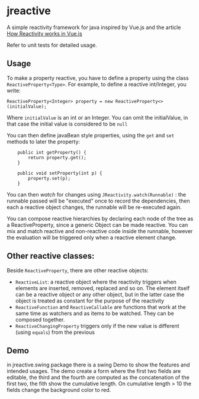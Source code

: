 # jreactive
A simple reactivity framework for java inspired by Vue.js and the article [How Reactivity works in Vue.js](https://deepsource.io/blog/reactivity-in-vue/)

Refer to unit tests for detailed usage.

## Usage
To make a property reactive, you have to define a property using the class `ReactiveProperty<Type>`.
For example, to define a reactive int/Integer, you write:

```
ReactiveProperty<Integer> property = new ReactiveProperty<>(initialValue);
```
Where `initialValue` is an int or an Integer.
You can omit the initialValue, in that case the initial value is considered to be `null`

You can then define javaBean style properties, using the `get` and `set` methods to later the property:

```
	public int getProperty() {
		return property.get();
	}

	public void setProperty(int p) {
		property.set(p);
	}
```

You can then *watch* for changes using `JReactivity.watch(Runnable)` : the runnable passed will be "executed" once to record the dependencies, then each a reactive object changes, the runnable will be re-executed again.

You can compose reactive hierarchies by declaring each node of the tree as a ReactiveProperty, since a generic Object can be made reactive. You can mix and match reactive and non-reactive code inside the runnable, however the evaluation will be triggered only when a reactive element change.

## Other reactive classes:
 Beside `ReactiveProperty`, there are other reactive objects:
 * `ReactiveList`: a reactive object where the reactivity triggers when elements are inserted, removed, replaced and so on. The element itself can be a reactive object or any other object, but in the latter case the object is treated as constant for the purpose of the reactivity
 * `ReactiveFunction` and `ReactiveCallable` are functions that work at the same time as watchers and as items to be watched. They can be composed together.
 * `ReactiveChangingProperty` triggers only if the new value is different (using `equals`) from the previous 
 
## Demo
in jreactive.swing package there is a swing Demo to show the features and intended usages. The demo create a form where the first two fields are editable, the third and the fourth are computed as the concatenation of the first two, the fith show the cumulative length. On cumulative length > 10 the fields change the background color to red.